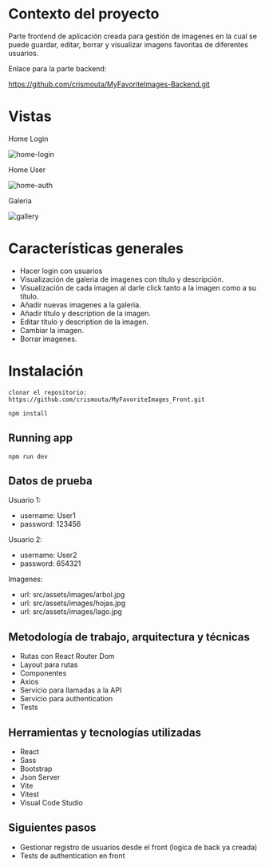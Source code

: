 # Contexto del proyecto
Parte frontend de aplicación creada para gestión de imagenes en la cual se puede guardar, editar, borrar y visualizar imagens favoritas de diferentes usuarios.

Enlace para la parte backend:

https://github.com/crismouta/MyFavoriteImages-Backend.git

# Vistas

Home Login

![home-login](https://github.com/crismouta/MyFavoriteImages-Frontend/assets/82060703/83402d78-9d66-4516-83e5-61911226d44a)

Home User

![home-auth](https://github.com/crismouta/MyFavoriteImages-Frontend/assets/82060703/dc910c30-f8a1-417a-bdbd-5233b4d8c6e6)


Galeria

![gallery](https://github.com/crismouta/MyFavoriteImages-Frontend/assets/82060703/885523d2-e8fb-47f2-b25f-7aac1b908a1b)


# Características generales

-  Hacer login con usuarios
-  Visualización de galeria de imagenes con título y descripción.
-  Visualización de cada imagen al darle click tanto a la imagen como a su título.
-  Añadir nuevas imagenes a la galeria.
-  Añadir título y description de la imagen.
-  Editar título y description de la imagen.
-  Cambiar la imagen.
-  Borrar imagenes.


# Instalación


`clonar el repositorio: https://github.com/crismouta/MyFavoriteImages_Front.git`

`npm install`


## Running app

`npm run dev`

## Datos de prueba

Usuario 1:
-   username: User1
-   password: 123456

Usuario 2:
-   username: User2
-   password: 654321

Imagenes:
-   url: src/assets/images/arbol.jpg
-   url: src/assets/images/hojas.jpg
-   url: src/assets/images/lago.jpg


## Metodología de trabajo, arquitectura y técnicas

-   Rutas con React Router Dom 
-   Layout para rutas
-   Componentes
-   Axios
-   Servicio para llamadas a la API
-   Servicio para authentication
-   Tests


## Herramientas y tecnologías utilizadas
- React
- Sass
- Bootstrap
- Json Server
- Vite
- Vitest
- Visual Code Studio

## Siguientes pasos
- Gestionar registro de usuarios desde el front (logica de back ya creada)
- Tests de authentication en front

